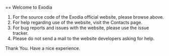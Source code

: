 == Welcome to Exodia

1. For the source code of the Exodia official website, please browse above.
2. For help regarding use of the website, visit the Contacts page.
3. For bug reports and issues with the website, please use the issue tracker.
4. Please do not send a mail to the website developers asking for help.

Thank You. Have a nice experience.
